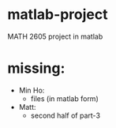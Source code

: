 # matlab-project
MATH 2605 project in matlab

# missing: 
- Min Ho:
  - files (in matlab form)
- Matt:
  - second half of part-3

